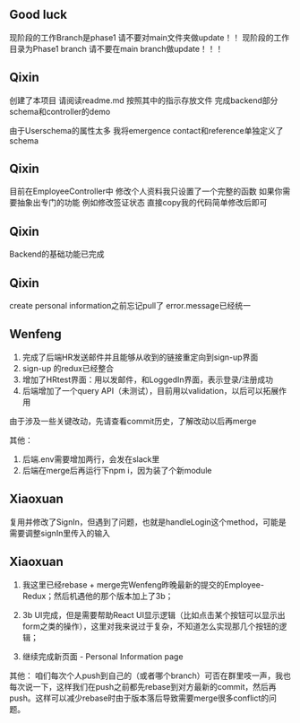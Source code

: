 ## Good luck
现阶段的工作Branch是phase1 请不要对main文件夹做update！！
现阶段的工作目录为Phase1 branch 请不要在main branch做update！！！

## Qixin 
创建了本项目 请阅读readme.md 按照其中的指示存放文件
完成backend部分schema和controller的demo

由于Userschema的属性太多 我将emergence contact和reference单独定义了schema

## Qixin
目前在EmployeeController中 修改个人资料我只设置了一个完整的函数 如果你需要抽象出专门的功能 例如修改签证状态 直接copy我的代码简单修改后即可

## Qixin
Backend的基础功能已完成

## Qixin
create personal information之前忘记pull了
error.message已经统一

## Wenfeng
1. 完成了后端HR发送邮件并且能够从收到的链接重定向到sign-up界面
2. sign-up 的redux已经整合
3. 增加了HRtest界面：用以发邮件，和LoggedIn界面，表示登录/注册成功
4. 后端增加了一个query API（未测试），目前用以validation，以后可以拓展作用

由于涉及一些关键改动，先请查看commit历史，了解改动以后再merge

其他：
1. 后端.env需要增加两行，会发在slack里
2. 后端在merge后再运行下npm i，因为装了个新module

## Xiaoxuan
复用并修改了SignIn，但遇到了问题，也就是handleLogin这个method，可能是需要调整signIn里传入的输入

## Xiaoxuan
1. 我这里已经rebase + merge完Wenfeng昨晚最新的提交的Employee-Redux；然后机遇他的那个版本加上了3b；

2. 3b UI完成，但是需要帮助React UI显示逻辑（比如点击某个按钮可以显示出form之类的操作），这里对我来说过于复杂，不知道怎么实现那几个按钮的逻辑；

3. 继续完成新页面 - Personal Information page

其他：
咱们每次个人push到自己的（或者哪个branch）可否在群里吱一声，我也每次说一下，这样我们在push之前都先rebase到对方最新的commit，然后再push。这样可以减少rebase时由于版本落后导致需要merge很多conflict的问题。